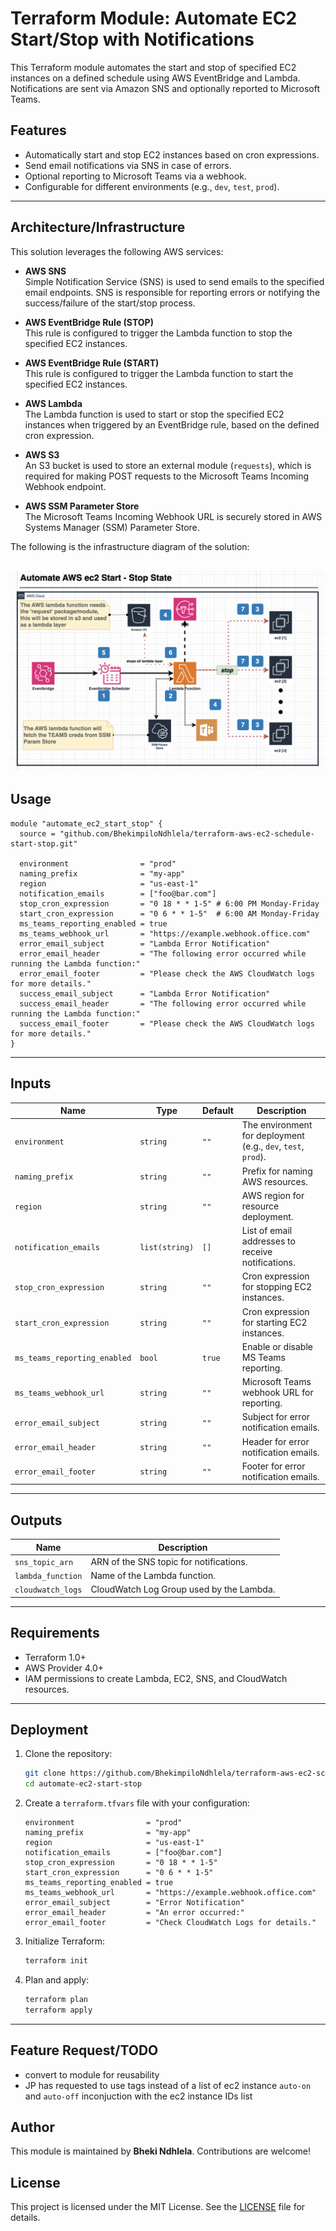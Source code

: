 # Terraform Module: Automate EC2 Start/Stop with Notifications

This Terraform module automates the start and stop of specified EC2 instances on a defined schedule using AWS EventBridge and Lambda. Notifications are sent via Amazon SNS and optionally reported to Microsoft Teams.

## Features

- Automatically start and stop EC2 instances based on cron expressions.
- Send email notifications via SNS in case of errors.
- Optional reporting to Microsoft Teams via a webhook.
- Configurable for different environments (e.g., `dev`, `test`, `prod`).

---

## Architecture/Infrastructure
This solution leverages the following AWS services:

- **AWS SNS**  
  Simple Notification Service (SNS) is used to send emails to the specified email endpoints. SNS is responsible for reporting errors or notifying the success/failure of the start/stop process.

- **AWS EventBridge Rule (STOP)**  
  This rule is configured to trigger the Lambda function to stop the specified EC2 instances.

- **AWS EventBridge Rule (START)**  
  This rule is configured to trigger the Lambda function to start the specified EC2 instances.

- **AWS Lambda**  
  The Lambda function is used to start or stop the specified EC2 instances when triggered by an EventBridge rule, based on the defined cron expression.

- **AWS S3**  
  An S3 bucket is used to store an external module (`requests`), which is required for making POST requests to the Microsoft Teams Incoming Webhook endpoint.

- **AWS SSM Parameter Store**  
  The Microsoft Teams Incoming Webhook URL is securely stored in AWS Systems Manager (SSM) Parameter Store.


The following is the infrastructure diagram of the solution:


![Project Architecture](infra-documentation/infra-diagram.png "Architecture Overview")
---
## Usage

```hcl
module "automate_ec2_start_stop" {
  source = "github.com/BhekimpiloNdhlela/terraform-aws-ec2-schedule-start-stop.git"

  environment                = "prod"
  naming_prefix              = "my-app"
  region                     = "us-east-1"
  notification_emails        = ["foo@bar.com"]
  stop_cron_expression       = "0 18 * * 1-5" # 6:00 PM Monday-Friday
  start_cron_expression      = "0 6 * * 1-5"  # 6:00 AM Monday-Friday
  ms_teams_reporting_enabled = true
  ms_teams_webhook_url       = "https://example.webhook.office.com"
  error_email_subject        = "Lambda Error Notification"
  error_email_header         = "The following error occurred while running the Lambda function:"
  error_email_footer         = "Please check the AWS CloudWatch logs for more details."
  success_email_subject      = "Lambda Error Notification"
  success_email_header       = "The following error occurred while running the Lambda function:"
  success_email_footer       = "Please check the AWS CloudWatch logs for more details."
}
```

---

## Inputs

| Name                         | Type           | Default | Description                                                   |
| ---------------------------- | -------------- | ------- | ------------------------------------------------------------- |
| `environment`                | `string`       | `""`    | The environment for deployment (e.g., `dev`, `test`, `prod`). |
| `naming_prefix`              | `string`       | `""`    | Prefix for naming AWS resources.                              |
| `region`                     | `string`       | `""`    | AWS region for resource deployment.                           |
| `notification_emails`        | `list(string)` | `[]`    | List of email addresses to receive notifications.             |
| `stop_cron_expression`       | `string`       | `""`    | Cron expression for stopping EC2 instances.                   |
| `start_cron_expression`      | `string`       | `""`    | Cron expression for starting EC2 instances.                   |
| `ms_teams_reporting_enabled` | `bool`         | `true`  | Enable or disable MS Teams reporting.                         |
| `ms_teams_webhook_url`       | `string`       | `""`    | Microsoft Teams webhook URL for reporting.                    |
| `error_email_subject`        | `string`       | `""`    | Subject for error notification emails.                        |
| `error_email_header`         | `string`       | `""`    | Header for error notification emails.                         |
| `error_email_footer`         | `string`       | `""`    | Footer for error notification emails.                         |

---

## Outputs

| Name              | Description                              |
| ----------------- | ---------------------------------------- |
| `sns_topic_arn`   | ARN of the SNS topic for notifications.  |
| `lambda_function` | Name of the Lambda function.             |
| `cloudwatch_logs` | CloudWatch Log Group used by the Lambda. |

---

## Requirements

- Terraform 1.0+
- AWS Provider 4.0+
- IAM permissions to create Lambda, EC2, SNS, and CloudWatch resources.

---

## Deployment

1. Clone the repository:

   ```bash
   git clone https://github.com/BhekimpiloNdhlela/terraform-aws-ec2-schedule-start-stop.git
   cd automate-ec2-start-stop
   ```

2. Create a `terraform.tfvars` file with your configuration:

   ```hcl
   environment                = "prod"
   naming_prefix              = "my-app"
   region                     = "us-east-1"
   notification_emails        = ["foo@bar.com"]
   stop_cron_expression       = "0 18 * * 1-5"
   start_cron_expression      = "0 6 * * 1-5"
   ms_teams_reporting_enabled = true
   ms_teams_webhook_url       = "https://example.webhook.office.com"
   error_email_subject        = "Error Notification"
   error_email_header         = "An error occurred:"
   error_email_footer         = "Check CloudWatch Logs for details."
   ```

3. Initialize Terraform:

   ```bash
   terraform init
   ```

4. Plan and apply:
   ```bash
   terraform plan
   terraform apply
   ```

---

## Feature Request/TODO
- convert to module for reusability
- JP has requested to use tags instead of a list of ec2 instance `auto-on` and `auto-off` inconjuction with the ec2 instance IDs list

## Author

This module is maintained by **Bheki Ndhlela**. Contributions are welcome!

## License

This project is licensed under the MIT License. See the [LICENSE](LICENSE) file for details.